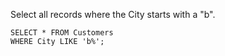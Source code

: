 Select all records where the City starts with a "b".

    SELECT * FROM Customers
    WHERE City LIKE 'b%';
